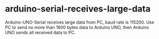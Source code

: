 # arduino-serial-receives-large-data
Arduino-UNO-Serial receives large data from PC, baud rate is 115200. 
Use PC to send no more than 1800 bytes data to Arduino UNO, 
then Arduino UNO sends all received data to PC.
